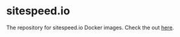 # sitespeed.io

The repository for sitespeed.io Docker images. Check the out [here](https://registry.hub.docker.com/repos/sitespeedio/).
